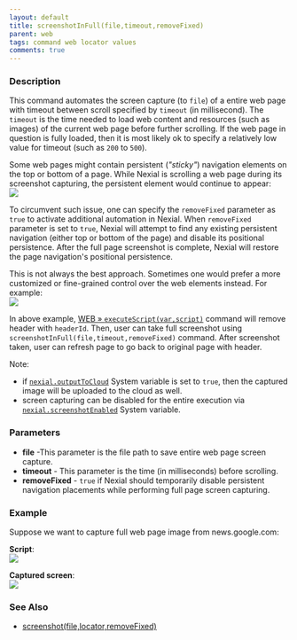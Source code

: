 ```yaml
---
layout: default
title: screenshotInFull(file,timeout,removeFixed)
parent: web
tags: command web locator values
comments: true
---
```


### Description
This command automates the screen capture (to `file`) of a entire web page with timeout between scroll specified by 
`timeout` (in millisecond). The `timeout` is the time needed to load web content and resources (such as images) of the 
current web page before further scrolling. If the web page in question is fully loaded, then it is most likely ok to 
specify a relatively low value for timeout (such as `200` to `500`).

Some web pages might contain persistent (_"sticky"_) navigation elements on the top or bottom of a page. While Nexial 
is scrolling a web page during its screenshot capturing, the persistent element would continue to appear:<br/>
![](image/screenshotInFull_05.png)

To circumvent such issue, one can specify the `removeFixed` parameter as `true` to activate additional automation in
Nexial. When `removeFixed` parameter is set to `true`, Nexial will attempt to find any existing persistent navigation
(either top or bottom of the page) and disable its positional persistence. After the full page screenshot is complete,
Nexial will restore the page navigation's positional persistence.

This is not always the best approach. Sometimes one would prefer a more customized or fine-grained control over the web
elements instead. For example:<br/>
![](image/screenshotInFull_04.png)

In above example, [WEB &raquo; `executeScript(var,script)`](executeScript(var,script)) command will remove header with 
`headerId`. Then, user can take full screenshot using `screenshotInFull(file,timeout,removeFixed)` command. After 
screenshot taken, user can refresh page to go back to original page with header.

Note:
- if [`nexial.outputToCloud`](../../systemvars/index.html#nexial.outputToCloud) System variable is set to `true`, then 
  the captured image will be uploaded to the cloud as well.
- screen capturing can be disabled for the entire execution via 
  [`nexial.screenshotEnabled`](../../systemvars/index.html#nexial.screenshotEnabled) System variable.


### Parameters
- **file** -This parameter is the file path to save entire web page screen capture.
- **timeout** - This parameter is the time (in milliseconds) before scrolling.
- **removeFixed** - `true` if Nexial should temporarily disable persistent navigation placements while performing full 
  page screen capturing.


### Example
Suppose we want to capture full web page image from news.google.com:<br/>

**Script**:<br/>
![](image/screenshotInFull_01.png)

**Captured screen**:<br/>
![](image/screenshotInFull_03_1.png)


### See Also
- [screenshot(file,locator,removeFixed)](screenshot(file,locator,removeFixed))
